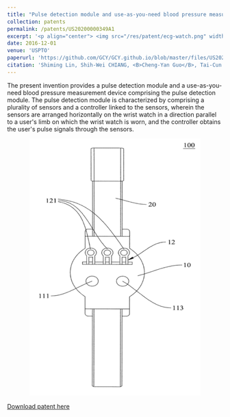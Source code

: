 ```yaml
---
title: "Pulse detection module and use-as-you-need blood pressure measurement device comprising the same"
collection: patents
permalink: /patents/US20200000349A1
excerpt: '<p align="center"> <img src="/res/patent/ecg-watch.png" width="400" height="600"> </p>'
date: 2016-12-01
venue: 'USPTO'
paperurl: 'https://github.com/GCY/GCY.github.io/blob/master/files/US20200000349A1.pdf'
citation: 'Shiming Lin, Shih-Wei CHIANG, <B>Cheng-Yan Guo</B>, Tai-Cun LIN, Wei-Chih Huang, Chun-Nan Chen, Ya-Ting Chang '
---
```

The present invention provides a pulse detection module and a use-as-you-need blood pressure measurement device comprising the pulse detection module. The pulse detection module is characterized by comprising a plurality of sensors and a controller linked to the sensors, wherein the sensors are arranged horizontally on the wrist watch in a direction parallel to a user's limb on which the wrist watch is worn, and the controller obtains the user's pulse signals through the sensors.

<p align="center">
    <img src="/res/patent/ecg-watch.png" width="400" height="600">
</p>

[Download patent here](https://github.com/GCY/GCY.github.io/blob/master/files/US20200000349A1.pdf)

